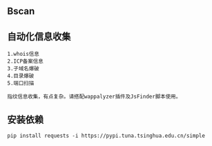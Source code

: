 ## Bscan

## 自动化信息收集

	1.whois信息
	2.ICP备案信息
	3.子域名爆破
	4.目录爆破
	5.端口扫描

	指纹信息收集，有点复杂。请搭配wappalyzer插件及JsFinder脚本使用。

## 安装依赖

	pip install requests -i https://pypi.tuna.tsinghua.edu.cn/simple